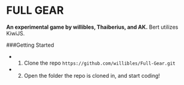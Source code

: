 # FULL GEAR
**An experimental game by willibles, Thaiberius, and AK.** Bert utilizes KiwiJS.

###Getting Started
- 1. Clone the repo `https://github.com/willibles/Full-Gear.git`
- 2. Open the folder the repo is cloned in, and start coding!
